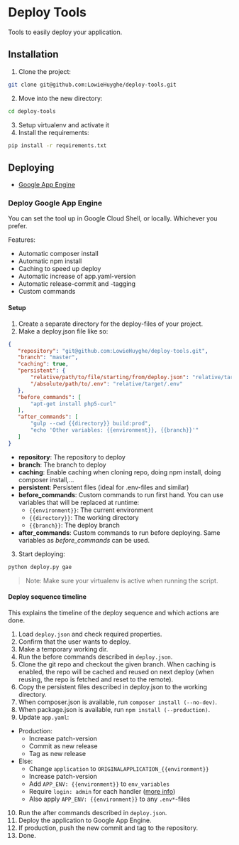 # Deploy Tools

Tools to easily deploy your application.


## Installation

1. Clone the project:

 ```bash
git clone git@github.com:LowieHuyghe/deploy-tools.git
```
2. Move into the new directory:

 ```bash
cd deploy-tools
```
3. Setup virtualenv and activate it
4. Install the requirements:

 ```bash
pip install -r requirements.txt
```


## Deploying

* [Google App Engine](#deploygoogleappengine)


<a href="#deploygoogleappengine"></a>
### Deploy Google App Engine

You can set the tool up in Google Cloud Shell, or locally. Whichever you prefer.

Features:
* Automatic composer install
* Automatic npm install
* Caching to speed up deploy
* Automatic increase of app.yaml-version
* Automatic release-commit and -tagging
* Custom commands


#### Setup

1. Create a separate directory for the deploy-files of your project.
2. Make a deploy.json file like so:

 ```json
{
    "repository": "git@github.com:LowieHuyghe/deploy-tools.git",
    "branch": "master",
    "caching": true,
    "persistent": {
        "relative/path/to/file/starting/from/deploy.json": "relative/target/path",
        "/absolute/path/to/.env": "relative/target/.env"
    },
    "before_commands": [
        "apt-get install php5-curl"
    ],
    "after_commands": [
        "gulp --cwd {{directory}} build:prod",
        "echo 'Other variables: {{environment}}, {{branch}}'"
    ]
}
```
  * **repository**: The repository to deploy
  * **branch**: The branch to deploy
  * **caching**: Enable caching when cloning repo, doing npm install, doing composer install,...
  * **persistent**: Persistent files (ideal for .env-files and similar)
  * **before_commands**: Custom commands to run first hand. You can use variables that will be replaced at runtime:
    - `{{environment}}`: The current environment
    - `{{directory}}`: The working directory
    - `{{branch}}`: The deploy branch
  * **after_commands**: Custom commands to run before deploying. Same variables as *before_commands* can be used.
3. Start deploying:

 ```bash
python deploy.py gae
```

> Note: Make sure your virtualenv is active when running the script.


#### Deploy sequence timeline

This explains the timeline of the deploy sequence and which actions are done.

1. Load `deploy.json` and check required properties.
2. Confirm that the user wants to deploy.
3. Make a temporary working dir.
4. Run the before commands described in `deploy.json`.
5. Clone the git repo and checkout the given branch. When caching is enabled,
the repo will be cached and reused on next deploy (when reusing, the repo is
fetched and reset to the remote). 
6. Copy the persistent files described in deploy.json to the working directory.
7. When composer.json is available, run `composer install (--no-dev)`.
8. When package.json is available, run `npm install (--production)`.
9. Update `app.yaml`:
  * Production:
    - Increase patch-version
    - Commit as new release
    - Tag as new release
  * Else:
    - Change `application` to `ORIGINALAPPLICATION_{{environment}}`
    - Increase patch-version
    - Add `APP_ENV: {{environment}}` to `env_variables`
    - Require `login: admin` for each handler ([more info](https://cloud.google.com/appengine/docs/python/config/appref#handlers_login))
    - Also apply `APP_ENV: {{environment}}` to any `.env*`-files
10. Run the after commands described in `deploy.json`.
11. Deploy the application to Google App Engine.
12. If production, push the new commit and tag to the repository.
13. Done.
